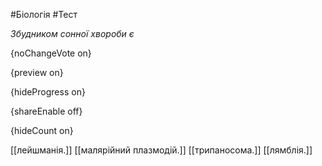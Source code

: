#Біологія #Тест

*Збудником сонної хвороби є*

{noChangeVote on}

{preview on}

{hideProgress on}

{shareEnable off}

{hideCount on}

[[лейшманія.]]
[[малярійний плазмодій.]]
[[трипаносома.]]
[[лямблія.]]
